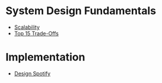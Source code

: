 # System Design Fundamentals

- [Scalability](https://newsletter.ashishps.com/p/scalability)
- [Top 15 Trade-Offs](https://newsletter.ashishps.com/p/system-design-top-15-trade-offs)

# Implementation
- [Design Spotify](https://medium.com/gitconnected/system-design-interview-question-design-spotify-4a8a79697dda)